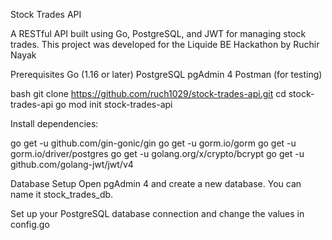 Stock Trades API

A RESTful API built using Go, PostgreSQL, and JWT for managing stock trades. This project was developed for the Liquide BE Hackathon by Ruchir Nayak

Prerequisites
Go (1.16 or later)
PostgreSQL
pgAdmin 4
Postman (for testing)

bash
git clone https://github.com/ruch1029/stock-trades-api.git
cd stock-trades-api
go mod init stock-trades-api

Install dependencies:

go get -u github.com/gin-gonic/gin
go get -u gorm.io/gorm
go get -u gorm.io/driver/postgres
go get -u golang.org/x/crypto/bcrypt
go get -u github.com/golang-jwt/jwt/v4

Database Setup
Open pgAdmin 4 and create a new database. You can name it stock_trades_db.

Set up your PostgreSQL database connection and change the values in config.go